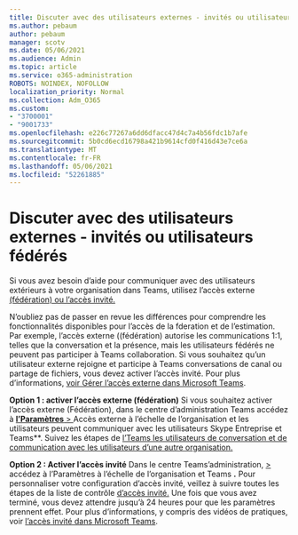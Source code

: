 ```yaml
---
title: Discuter avec des utilisateurs externes - invités ou utilisateurs fédérés
ms.author: pebaum
author: pebaum
manager: scotv
ms.date: 05/06/2021
ms.audience: Admin
ms.topic: article
ms.service: o365-administration
ROBOTS: NOINDEX, NOFOLLOW
localization_priority: Normal
ms.collection: Adm_O365
ms.custom:
- "3700001"
- "9001733"
ms.openlocfilehash: e226c77267a6dd6dfacc47d4c7a4b56fdc1b7afe
ms.sourcegitcommit: 5b0cd6ecd16798a421b9614cfd0f416d43e7ce6a
ms.translationtype: MT
ms.contentlocale: fr-FR
ms.lasthandoff: 05/06/2021
ms.locfileid: "52261885"
---
```

# <a name="chat-with-external-users---guests-or-federated-users"></a>Discuter avec des utilisateurs externes - invités ou utilisateurs fédérés

Si vous avez besoin d’aide pour communiquer avec des utilisateurs extérieurs à votre organisation dans Teams, utilisez l’accès externe [(fédération) ou l’accès invité.](https://docs.microsoft.com/microsoftteams/manage-external-access#external-access-vs-guest-access)

N’oubliez pas de passer en revue les différences pour comprendre les fonctionnalités disponibles pour l’accès de la fderation et de l’estimation. Par exemple, l’accès externe ((fédération) autorise les communications 1:1, telles que la conversation et la présence, mais les utilisateurs fédérés ne peuvent pas participer à Teams collaboration. Si vous souhaitez qu’un utilisateur externe rejoigne et participe à Teams conversations de canal ou partage de fichiers, vous devez activer l’accès invité. Pour plus d’informations, [voir Gérer l’accès externe dans Microsoft Teams](https://docs.microsoft.com/microsoftteams/manage-external-access#external-access-vs-guest-access).

**Option 1 : activer l’accès externe (fédération)** Si vous souhaitez activer l’accès externe (Fédération), dans le centre d’administration Teams accédez à [ **l’Paramètres**  > ](https://admin.teams.microsoft.com/company-wide-settings/external-communications) Accès externe à l’échelle de l’organisation et les utilisateurs peuvent communiquer avec les utilisateurs Skype Entreprise et Teams**. Suivez les étapes de [l’Teams les utilisateurs de conversation et de communication avec les utilisateurs d’une autre organisation.](https://docs.microsoft.com/microsoftteams/manage-external-access#let-your-teams-users-chat-and-communicate-with-users-in-another-organization)

**Option 2 : Activer l’accès invité** Dans le centre Teams’administration, [   > ](https://admin.teams.microsoft.com/company-wide-settings/guest-configuration) accédez à l’Paramètres à l’échelle de l’organisation et Teams **.** Pour personnaliser votre configuration d’accès invité, veillez à suivre toutes les étapes de la liste de contrôle [d’accès invité.](https://docs.microsoft.com/microsoftteams/guest-access-checklist) Une fois que vous avez terminé, vous devez attendre jusqu’à 24 heures pour que les paramètres prennent effet. Pour plus d’informations, y compris des vidéos de pratiques, voir [l’accès invité dans Microsoft Teams](https://docs.microsoft.com/microsoftteams/guest-access).